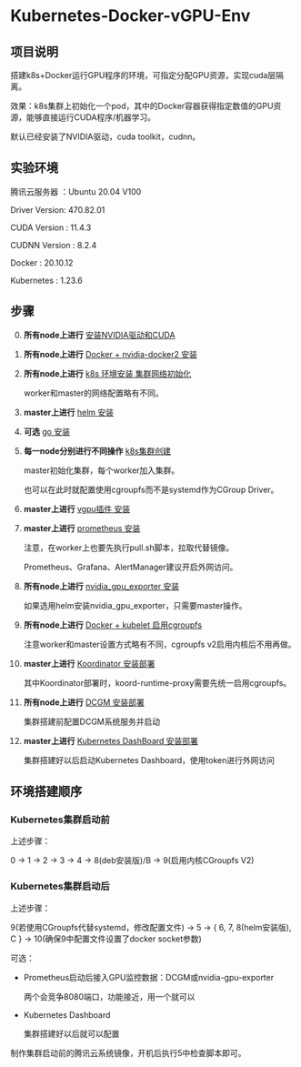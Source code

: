 # Kubernetes-Docker-vGPU-Env
## 项目说明

搭建k8s+Docker运行GPU程序的环境，可指定分配GPU资源，实现cuda层隔离。

效果：k8s集群上初始化一个pod，其中的Docker容器获得指定数值的GPU资源，能够直接运行CUDA程序/机器学习。

默认已经安装了NVIDIA驱动，cuda toolkit，cudnn。

## 实验环境

腾讯云服务器   ：Ubuntu 20.04 V100

Driver Version: 470.82.01

CUDA Version  : 11.4.3

CUDNN Version : 8.2.4

Docker        : 20.10.12

Kubernetes    : 1.23.6

## 步骤

0. **所有node上进行** [安装NVIDIA驱动和CUDA](https://github.com/kssamwang/k8s-docker-GPU-env/tree/main/0-cuda)
1. **所有node上进行** [Docker + nvidia-docker2 安装](https://github.com/kssamwang/k8s-docker-GPU-env/tree/main/1-docker-install)

2. **所有node上进行** [k8s 环境安装 集群网络初始化](https://github.com/kssamwang/k8s-docker-GPU-env/tree/main/2-k8s-install)

    worker和master的网络配置略有不同。

3. **master上进行** [helm 安装](https://github.com/kssamwang/k8s-docker-GPU-env/tree/main/3-helm-install)

4. **可选** [go 安装](https://github.com/kssamwang/k8s-docker-GPU-env/tree/main/4-go-install)

5. **每一node分别进行不同操作** [k8s集群创建](https://github.com/kssamwang/k8s-docker-GPU-env/tree/main/5-cluster-establish)
    
    master初始化集群，每个worker加入集群。
    
    也可以在此时就配置使用cgroupfs而不是systemd作为CGroup Driver。

6. **master上进行** [vgpu插件 安装](https://github.com/kssamwang/k8s-docker-GPU-env/tree/main/6-4paradigm-vgpu-scheduler)

7. **master上进行** [prometheus 安装](https://github.com/kssamwang/k8s-docker-GPU-env/tree/main/7-prometheus)

    注意，在worker上也要先执行pull.sh脚本，拉取代替镜像。
    
    Prometheus、Grafana、AlertManager建议开启外网访问。

8. **所有node上进行** [nvidia_gpu_exporter 安装](https://github.com/kssamwang/k8s-docker-GPU-env/tree/main/8-nvidia_gpu_exporter)

    如果选用helm安装nvidia_gpu_exporter，只需要master操作。

9. **所有node上进行** [Docker + kubelet 启用cgroupfs](https://github.com/kssamwang/k8s-docker-GPU-env/tree/main/9-cgroupfs)
    
    注意worker和master设置方式略有不同，cgroupfs v2启用内核后不用再做。
   
10. **master上进行** [Koordinator 安装部署](https://github.com/kssamwang/k8s-docker-GPU-env/tree/main/A-koordinator)

    其中Koordinator部署时，koord-runtime-proxy需要先统一启用cgroupfs。

11. **所有node上进行** [DCGM 安装部署](https://github.com/kssamwang/Kubernetes-Docker-vGPU-Env/tree/main/B-DCGM)

    集群搭建前配置DCGM系统服务并启动

12. **master上进行** [Kubernetes DashBoard 安装部署](https://github.com/kssamwang/k8s-docker-GPU-env/tree/main/C-DashBoard)
    
    集群搭建好以后启动Kubernetes Dashboard，使用token进行外网访问

## 环境搭建顺序

### Kubernetes集群启动前

上述步骤：

0 -> 1 -> 2 -> 3 -> 4 -> 8(deb安装版)/B -> 9(启用内核CGroupfs V2)

### Kubernetes集群启动后

上述步骤：

9(若使用CGroupfs代替systemd，修改配置文件) -> 5 -> { 6, 7, 8(helm安装版), C } -> 10(确保9中配置文件设置了docker socket参数)

可选：

+ Prometheus启动后接入GPU监控数据：DCGM或nvidia-gpu-exporter

    两个会竞争8080端口，功能接近，用一个就可以

+ Kubernetes Dashboard

    集群搭建好以后就可以配置

制作集群启动前的腾讯云系统镜像，开机后执行5中检查脚本即可。
